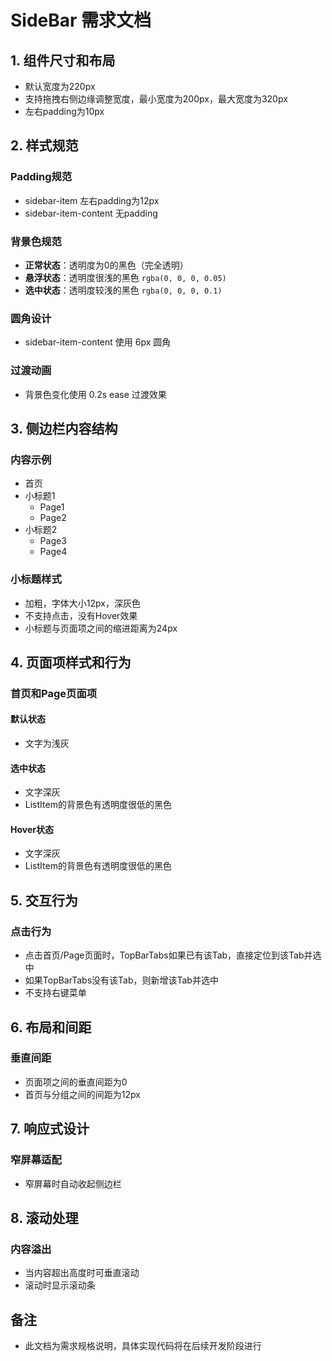 # SideBar 需求文档

## 1. 组件尺寸和布局
- 默认宽度为220px
- 支持拖拽右侧边缘调整宽度，最小宽度为200px，最大宽度为320px
- 左右padding为10px

## 2. 样式规范

### Padding规范
- sidebar-item 左右padding为12px
- sidebar-item-content 无padding

### 背景色规范
- **正常状态**：透明度为0的黑色（完全透明）
- **悬浮状态**：透明度很浅的黑色 `rgba(0, 0, 0, 0.05)`
- **选中状态**：透明度较浅的黑色 `rgba(0, 0, 0, 0.1)`

### 圆角设计
- sidebar-item-content 使用 6px 圆角

### 过渡动画
- 背景色变化使用 0.2s ease 过渡效果

## 3. 侧边栏内容结构

### 内容示例
- 首页
- 小标题1
  - Page1
  - Page2
- 小标题2
  - Page3
  - Page4

### 小标题样式
- 加粗，字体大小12px，深灰色
- 不支持点击，没有Hover效果
- 小标题与页面项之间的缩进距离为24px

## 4. 页面项样式和行为

### 首页和Page页面项

#### 默认状态
- 文字为浅灰

#### 选中状态
- 文字深灰
- ListItem的背景色有透明度很低的黑色

#### Hover状态
- 文字深灰
- ListItem的背景色有透明度很低的黑色

## 5. 交互行为

### 点击行为
- 点击首页/Page页面时，TopBarTabs如果已有该Tab，直接定位到该Tab并选中
- 如果TopBarTabs没有该Tab，则新增该Tab并选中
- 不支持右键菜单

## 6. 布局和间距

### 垂直间距
- 页面项之间的垂直间距为0
- 首页与分组之间的间距为12px

## 7. 响应式设计

### 窄屏幕适配
- 窄屏幕时自动收起侧边栏

## 8. 滚动处理

### 内容溢出
- 当内容超出高度时可垂直滚动
- 滚动时显示滚动条

## 备注
- 此文档为需求规格说明，具体实现代码将在后续开发阶段进行

